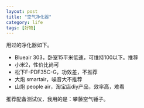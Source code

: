 ```yaml
---
layout: post
title: "空气净化器"
category: life
tags: [好物]
---
```


用过的净化器如下。

- Blueair 303，卧室15平米低速，可维持100以下。推荐
- 小米2，性价比尚可
- 松下F-PDF35C-G，功效差，不推荐
- 大炮 smartair，噪音大不推荐
- 山炮 people air，淘宝店diy产品，效率高，难看

推荐配备测试仪，我用的是：攀藤空气锤子。